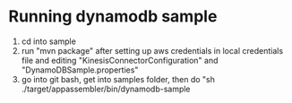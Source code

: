 # Running dynamodb sample
1. cd into sample
2. run "mvn package" after setting up aws credentials in local credentials file and editing "KinesisConnectorConfiguration" and "DynamoDBSample.properties"
3. go into git bash, get into samples folder, then do "sh ./target/appassembler/bin/dynamodb-sample